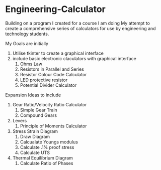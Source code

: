 # Engineering-Calculator

Building on a program I created for a course I am doing My attempt to create a comprehensive series of calculators for use by engineering and technology students.

My Goals are initially

1. Utilise tkinter to create a graphical interface
2. include basic electronic claculators with graphical interface
   1. Ohms Law
   2. Resistors in Parallel and Series
   3. Resistor Colour Code Calculator
   4. LED protective resistor
   5. Potential Divider Calculator

Expansion Ideas to include

1. Gear Ratio/Velocity Ratio Calculator
   1. Simple Gear Train
   2. Compound Gears
2. Levers
   1. Principle of Moments Calculator
3. Stress Strain Diagram
   1. Draw Diagram
   2. Calcualate Youngs modulus
   3. Calculate .1% proof stress
   4. Calculate UTS
4. Thermal Equilibrium Diagram
   1. Calculate Ratio of Phases
